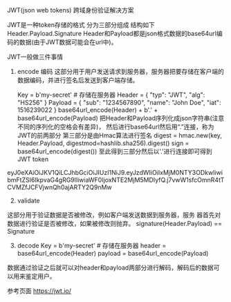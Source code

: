 JWT(json web tokens) 跨域身份验证解决方案

JWT是一种token存储的格式
分为三部分组成
结构如下
Header.Payload.Signature
Header和Payload都是json格式数据的base64url编码的数据(由于JWT数据可能会在url中)。

JWT一般做三件事情

1. encode 编码
这部分用于用户发送请求到服务器，服务器把要存储在客户端的数据编码，并进行签名后发送到客户端存储。

    Key = b'my-secret' # 存储在服务器
    Header = {
            "typ": "JWT",
            "alg": "HS256"
        }
    Payload = {
            "sub": "1234567890",
            "name": "John Doe",
            "iat": 1516239022
    }
    base64url_encode(Header) + b'.' + base64url_encode(Payload)
    把Header和Payload序列化成json字符串(注意不同的序列化的空格会有差异)，
    然后进行base64url然后用“.”连接，称为JWT的前两部分
    第三部分是由Hmac算法进行签名
    digest = hmac.new(key, Header.Payload, digestmod=hashlib.sha256).digest()
    sign = base64url_encode(digest())
    至此得到三部分然后以'.'进行连接即可得到JWT token

eyJ0eXAiOiJKV1QiLCJhbGciOiJIUzI1NiJ9.eyJzdWIiOiIxMjM0NTY3ODkwIiwibmFtZSI6IkpvaG4gRG9lIiwiaWF0IjoxNTE2MjM5MDIyfQ.j7vwW1sfcOmnR4tTCVMZfJCFVjwnQh0ajARTY2Q9nMw


2. validate

这部分用于验证数据是否被修改，例如客户端发送数据到服务器，服务
器首先对数据进行验证是否被修改，如果被修改则抛弃。
signature(Header.Payload) == Signature

3. decode
    Key = b'my-secret' # 存储在服务器
    header = base64url_encode(Header)
    payload = base64url_encode(Payload)

数据通过验证之后就可以对header和payload两部分进行解码，解码后的数据可以用来鉴定用户。



参考页面
https://jwt.io/